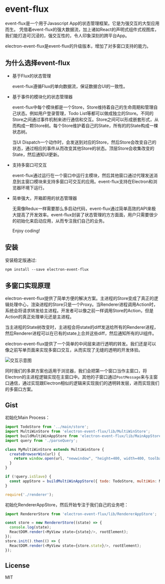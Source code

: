 # event-flux


event-flux是一个用于Javascript App的状态管理框架。它是为强交互的大型应用而生。
凭借着event-flux的强大数据流，加上诸如React的声明式组件式视图库，我们能打造可沉浸的，强交互性的，令人印象深刻的跨平台App。

electron-event-flux是event-flux的升级版本，增加了对多窗口支持的能力。

## 为什么选择event-flux

* 基于Flux的状态管理

  event-flux遵循Flux的单向数据流，保证数据合UI的一致性。

* 基于事件的模块化的状态管理器

  event-flux中每个模块都是一个Store，Store维持着自己的生命周期和管理自己状态。例如用户登录管理，Todo List等都可以做成独立的Store。不同的Store之间通过事件机制来进行通信和交互。Store之间可以形成嵌套形式，从而构成一颗Store树。每个Store维护着自己的State，所有的的State构成一棵状态树。
  
  当UI Dispatch一个动作时，会发送到对应的Store，然后Store会改变自己的状态，通过相应的事件从而改变其他Store的状态。顶层Store会收集改变的State，然后通知UI更新。

* 支持多窗口可交互

  event-flux通过运行在一个窗口中运行主模块，然后其他窗口通过代理发送消息到主窗口模块来支持多窗口可交互的应用。event-flux支持在Electron和浏览器环境下运行。

* 简单强大，开箱即用的状态管理器

  无需像Redux一样需要那么多启动代码，event-flux通过简单高效的API来极大提高了开发效率。event-flux封装了状态管理的方方面面，用户只需要很少的初始化来启动应用，从而专注我们自己的业务。

  Enjoy coding!
 
## 安装

安装稳定版通过:

```
npm install --save electron-event-flux
```

## 多窗口实现原理

electron-event-flux提供了简单方便的解决方案。主进程的Store变成了真正的逻辑处理中心，渲染进程的Store只是一个Proxy。当Renderer进程调用Action时，系统会将请求转发给主进程。开发者可以像之前一样调用Store的Action，但是Action的真正处理单元还是主进程。

当主进程的State树改变时，主进程会将state的diff发送给所有的Renderer进程，然后Renderer进程可以在已有的state上合并这些diff，然后通知所有的UI组件。

electron-event-flux提供了一个简单的中间层来进行透明的转发。我们还是可以像之前写单页面来实现多窗口交互，从而实现了无缝的透明的开发体验。

![交互示意图](https://cloud.githubusercontent.com/assets/307162/20675737/385ce59e-b585-11e6-947e-3867e77c783d.png)

同时我们的多屏方案也适用于浏览器，我们会把第一个窗口当作主窗口，将Electron的主进程逻辑实现在主窗口中。其他的子窗口通过`PostMessage`来与主窗口通信，通过实现跟Electron相似的逻辑来实现我们的透明转发层，进而实现我们的多窗口方案。

## Gist

初始化Main Process：

```js
import TodoStore from '../main/store';
import MultiWinStore from 'electron-event-flux/lib/MultiWinStore';
import buildMultiWinAppStore from 'electron-event-flux/lib/MainAppStore';
import query from './parseQuery';

class MyMultiWinStore extends MultiWinStore {
  createBrowserWin(url) {
    return window.open(url, "newwindow", "height=400, width=400, toolbar=no, menubar=no, scrollbars=no, resizable=no, location=no, status=no")
  }
}

if (!query.isSlave) {
  const appStore = buildMultiWinAppStore({ todo: TodoStore, multiWin: MyMultiWinStore }, { winTodo: TodoStore });
}

require('./renderer');
```

初始化RendererAppStore，然后开始专注于我们自己的业务吧：

```js
import RendererStore from 'electron-event-flux/lib/RendererAppStore';

const store = new RendererStore((state) => {
  console.log(state);
  ReactDOM.render(<MyView state={state}/>, rootElement);
});
store.init().then(() => {
  ReactDOM.render(<MyView state={store.state}/>, rootElement);
});

```

## License

MIT